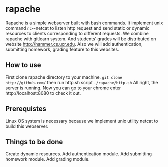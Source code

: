 rapache
=======

Rapache is a simple webserver built with bash commands. It implement unix command `nc`--netcat to listen http request and send static or dynamic resources to clients corresponding to different requests. We combine rapache with gitlearn system. And students’ grades will be distributed on website http://hammer.cs.ucr.edu. Also we will add authentication, submitting homework, grading feature to this websites.

How to use
-------
First clone rapache directory to your machine.
`git clone http://github.com/`
then run http.sh script
`./rapache/http.sh`
All right, the server is running. Now you can go to your chrome enter http://localhost:8080 to check it out.

Prerequistes
---------
Linux OS system is necessary because we implement unix utility netcat to build this webserver.

Things to be done
-----------
Create dynamic resources.
Add authentication module.
Add submitting homework module.
Add grading module.



